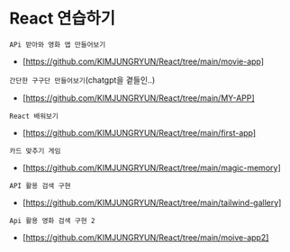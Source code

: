 # React 연습하기

`APi 받아와 영화 앱 만들어보기`
 - [https://github.com/KIMJUNGRYUN/React/tree/main/movie-app]

`간단한 구구단 만들어보기`(chatgpt을 곁들인..)
 - [https://github.com/KIMJUNGRYUN/React/tree/main/MY-APP]

`React 배워보기`
 - [https://github.com/KIMJUNGRYUN/React/tree/main/first-app]

`카드 맞추기 게임`
 - [https://github.com/KIMJUNGRYUN/React/tree/main/magic-memory]

`API 활용 검색 구현`
 - [https://github.com/KIMJUNGRYUN/React/tree/main/tailwind-gallery]

`Api 활용 영화 검색 구현 2`
 - [https://github.com/KIMJUNGRYUN/React/tree/main/moive-app2]
